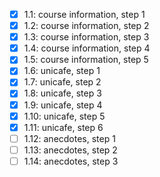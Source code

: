 - [x] 1.1: course information, step 1
- [x] 1.2: course information, step 2
- [x] 1.3: course information, step 3
- [x] 1.4: course information, step 4
- [x] 1.5: course information, step 5
- [x] 1.6: unicafe, step 1
- [x] 1.7: unicafe, step 2
- [x] 1.8: unicafe, step 3
- [x] 1.9: unicafe, step 4
- [x] 1.10: unicafe, step 5
- [x] 1.11: unicafe, step 6
- [ ] 1.12: anecdotes, step 1
- [ ] 1.13: anecdotes, step 2
- [ ] 1.14: anecdotes, step 3
